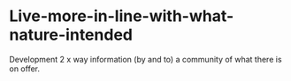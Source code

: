 # Live-more-in-line-with-what-nature-intended
Development 2 x way information (by and to) a community of what there is on offer. 
